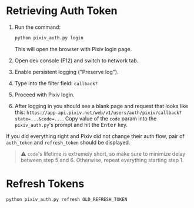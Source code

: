 # Retrieving Auth Token

1. Run the command:

   ```sh
   python pixiv_auth.py login
   ```

   This will open the browser with Pixiv login page.

2. Open dev console (F12) and switch to network tab.
3. Enable persistent logging ("Preserve log").
4. Type into the filter field: `callback?`
5. Proceed with Pixiv login.
6. After logging in you should see a blank page and request that looks like this: `https://app-api.pixiv.net/web/v1/users/auth/pixiv/callback?state=...&code=...`. Copy value of the `code` param into the `pixiv_auth.py`'s prompt and hit the <kbd>Enter</kbd> key.

If you did everything right and Pixiv did not change their auth flow, pair of `auth_token` and `refresh_token` should be displayed.

> :warning: `code`'s lifetime is extremely short, so make sure to minimize delay between step 5 and 6. Otherwise, repeat everything starting step 1.

# Refresh Tokens

```sh
python pixiv_auth.py refresh OLD_REFRESH_TOKEN
```